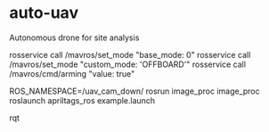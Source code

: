 # auto-uav
Autonomous drone for site analysis

rosservice call /mavros/set_mode "base_mode: 0"
rosservice call /mavros/set_mode "custom_mode: 'OFFBOARD'"
rosservice call /mavros/cmd/arming "value: true"

ROS_NAMESPACE=/uav_cam_down/ rosrun image_proc image_proc
roslaunch apriltags_ros example.launch

rqt

